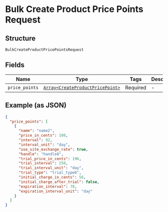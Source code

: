 
# Bulk Create Product Price Points Request

## Structure

`BulkCreateProductPricePointsRequest`

## Fields

| Name | Type | Tags | Description |
|  --- | --- | --- | --- |
| `price_points` | [`Array<CreateProductPricePoint>`](../../doc/models/create-product-price-point.md) | Required | - |

## Example (as JSON)

```json
{
  "price_points": [
    {
      "name": "name2",
      "price_in_cents": 108,
      "interval": 92,
      "interval_unit": "day",
      "use_site_exchange_rate": true,
      "handle": "handle8",
      "trial_price_in_cents": 196,
      "trial_interval": 250,
      "trial_interval_unit": "day",
      "trial_type": "trial_type6",
      "initial_charge_in_cents": 56,
      "initial_charge_after_trial": false,
      "expiration_interval": 78,
      "expiration_interval_unit": "day"
    }
  ]
}
```

